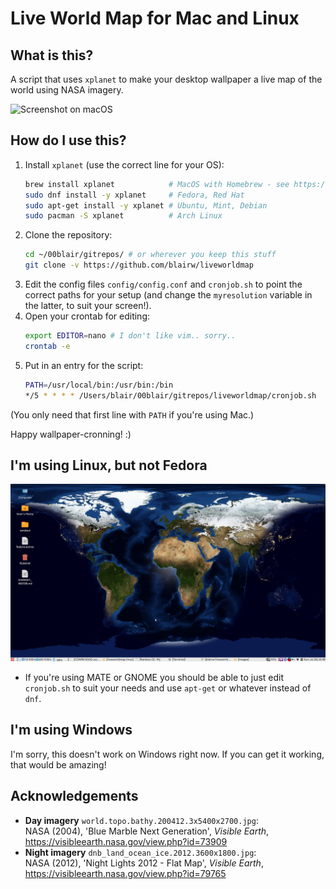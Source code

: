 # Live World Map for Mac and Linux

## What is this?

A script that uses `xplanet` to make your desktop wallpaper a live map of the world using NASA imagery.

![Screenshot on macOS](docs/screenshot-mac.png)

## How do I use this?

1. Install `xplanet` (use the correct line for your OS):  
	```bash
    brew install xplanet            # MacOS with Homebrew - see https://brew.sh/
	sudo dnf install -y xplanet     # Fedora, Red Hat
    sudo apt-get install -y xplanet # Ubuntu, Mint, Debian
    sudo pacman -S xplanet          # Arch Linux
	```
2. Clone the repository:
    ```bash
    cd ~/00blair/gitrepos/ # or wherever you keep this stuff
    git clone -v https://github.com/blairw/liveworldmap
    ```
3. Edit the config files `config/config.conf` and `cronjob.sh` to point the correct paths for your setup (and change the `myresolution` variable in the latter, to suit your screen!). 
4. Open your crontab for editing:
	```bash
	export EDITOR=nano # I don't like vim.. sorry..
	crontab -e
	```
5. Put in an entry for the script:
    ```bash
    PATH=/usr/local/bin:/usr/bin:/bin
    */5 * * * * /Users/blair/00blair/gitrepos/liveworldmap/cronjob.sh
    ```
(You only need that first line with `PATH` if you're using Mac.)

Happy wallpaper-cronning! :)

## I'm using Linux, but not Fedora

![Screenshot on Linux](docs/screenshot-linux.png)

- If you're using MATE or GNOME you should be able to just edit `cronjob.sh` to suit your needs and use `apt-get` or whatever instead of `dnf`.

## I'm using Windows

I'm sorry, this doesn't work on Windows right now. If you can get it working, that would be amazing!

## Acknowledgements

- **Day imagery** `world.topo.bathy.200412.3x5400x2700.jpg`:  
	NASA (2004), 'Blue Marble Next Generation', _Visible Earth_, https://visibleearth.nasa.gov/view.php?id=73909
- **Night imagery** `dnb_land_ocean_ice.2012.3600x1800.jpg`:  
  NASA (2012), 'Night Lights 2012 - Flat Map', _Visible Earth_, https://visibleearth.nasa.gov/view.php?id=79765 
